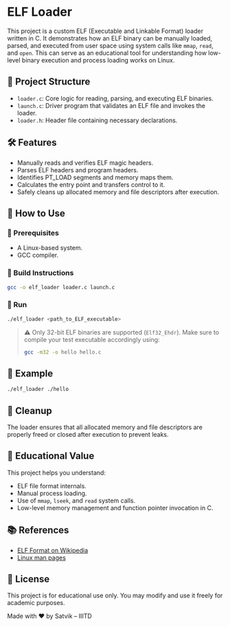 # ELF Loader

This project is a custom ELF (Executable and Linkable Format) loader written in C. It demonstrates how an ELF binary can be manually loaded, parsed, and executed from user space using system calls like `mmap`, `read`, and `open`. This can serve as an educational tool for understanding how low-level binary execution and process loading works on Linux.

## 📁 Project Structure

- `loader.c`: Core logic for reading, parsing, and executing ELF binaries.
- `launch.c`: Driver program that validates an ELF file and invokes the loader.
- `loader.h`: Header file containing necessary declarations.
  
## 🛠️ Features

- Manually reads and verifies ELF magic headers.
- Parses ELF headers and program headers.
- Identifies PT_LOAD segments and memory maps them.
- Calculates the entry point and transfers control to it.
- Safely cleans up allocated memory and file descriptors after execution.

## 🚀 How to Use

### 🔧 Prerequisites
- A Linux-based system.
- GCC compiler.

### 🧪 Build Instructions

```bash
gcc -o elf_loader loader.c launch.c
````

### 🏃 Run

```bash
./elf_loader <path_to_ELF_executable>
```

> ⚠️ Only 32-bit ELF binaries are supported (`Elf32_Ehdr`). Make sure to compile your test executable accordingly using:
>
> ```bash
> gcc -m32 -o hello hello.c
> ```

## 📌 Example

```bash
./elf_loader ./hello
```

## 🧼 Cleanup

The loader ensures that all allocated memory and file descriptors are properly freed or closed after execution to prevent leaks.

## 🧠 Educational Value

This project helps you understand:

* ELF file format internals.
* Manual process loading.
* Use of `mmap`, `lseek`, and `read` system calls.
* Low-level memory management and function pointer invocation in C.

## 📚 References

* [ELF Format on Wikipedia](https://en.wikipedia.org/wiki/Executable_and_Linkable_Format)
* [Linux man pages](https://man7.org/linux/man-pages/)

## 📄 License

This project is for educational use only. You may modify and use it freely for academic purposes.


Made with ❤️ by Satvik – IIITD

